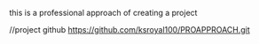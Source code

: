 this is a professional approach of creating a project

//project github
https://github.com/ksroyal100/PROAPPROACH.git